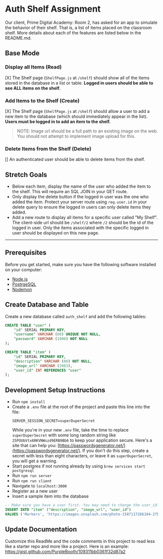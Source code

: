 # Auth Shelf Assignment

Our client, Prime Digital Academy: Room 2, has asked for an app to simulate the behavior of their shelf. That is, a list of items placed on the classroom shelf. More details about each of the features are listed below in the README.md.

## Base Mode

### Display all Items (Read)

[X] The Shelf page (`ShelfPage.js` at `/shelf`) should show all of the items stored in the database in a list or table. **Logged in users should be able to see ALL items on the shelf.**

### Add Items to the Shelf (Create)

[X] The Shelf page (`ShelfPage.js` at `/shelf`) should allow a user to add a new item to the database (which should immediately appear in the list). **Users must be logged in to add an item to the shelf.**

> NOTE: Image url should be a full path to an existing image on the web. You should not attempt to implement image upload for this.

### Delete Items from the Shelf (Delete)

[] An authenticated user should be able to delete items from the shelf.

## Stretch Goals

- Below each item, display the name of the user who added the item to the shelf. This will require an SQL JOIN in your GET route.
- Only display the delete button if the logged in user was the one who added the item. Protect your server route using `req.user.id` in your delete query to ensure the logged in users can only delete items they added.
- Add a new route to display all items for a specific user called "My Shelf". The client-side url should be `/shelf/2` where `/2` should be the id of the logged in user. Only the items associated with the specific logged in user should be displayed on this new page.

---


## Prerequisites

Before you get started, make sure you have the following software installed on your computer:

- [Node.js](https://nodejs.org/en/)
- [PostrgeSQL](https://www.postgresql.org/)
- [Nodemon](https://nodemon.io/)

## Create Database and Table

Create a new database called `auth_shelf` and add the following tables:

```SQL
CREATE TABLE "user" (
    "id" SERIAL PRIMARY KEY,
    "username" VARCHAR (80) UNIQUE NOT NULL,
    "password" VARCHAR (1000) NOT NULL
);

CREATE TABLE "item" (
    "id" SERIAL PRIMARY KEY,
    "description" VARCHAR (80) NOT NULL,
    "image_url" VARCHAR (2083),
    "user_id" INT REFERENCES "user"
);
```

## Development Setup Instructions

- Run `npm install`
- Create a `.env` file at the root of the project and paste this line into the file:
  ```
  SERVER_SESSION_SECRET=superDuperSecret
  ```
  While you're in your new `.env` file, take the time to replace `superDuperSecret` with some long random string like `25POUbVtx6RKVNWszd9ERB9Bb6` to keep your application secure. Here's a site that can help you: [https://passwordsgenerator.net/](https://passwordsgenerator.net/). If you don't do this step, create a secret with less than eight characters, or leave it as `superDuperSecret`, you will get a warning.
- Start postgres if not running already by using `brew services start postgresql`
- Run `npm run server`
- Run `npm run client`
- Navigate to `localhost:3000`
- Register as a new user
- Insert a sample item into the database

```sql
-- Make sure you have a user first. You may need to change the user_id.
INSERT INTO "item" ("description", "image_url", "user_id")
VALUES ('Markers', 'https://images.unsplash.com/photo-1587117266184-2fbb10ccc05e?ixlib=rb-1.2.1&ixid=MnwxMjA3fDB8MHxwaG90by1wYWdlfHx8fGVufDB8fHx8&auto=format&fit=crop&w=600&q=80', 1), ('Duck', 'https://images.unsplash.com/photo-1559715541-5daf8a0296d0?ixlib=rb-1.2.1&ixid=MnwxMjA3fDB8MHxwaG90by1wYWdlfHx8fGVufDB8fHx8&auto=format&fit=crop&w=600&q=80', 1); 
```

## Update Documentation

Customize this ReadMe and the code comments in this project to read less like a starter repo and more like a project. Here is an example: https://gist.github.com/PurpleBooth/109311bb0361f32d87a2